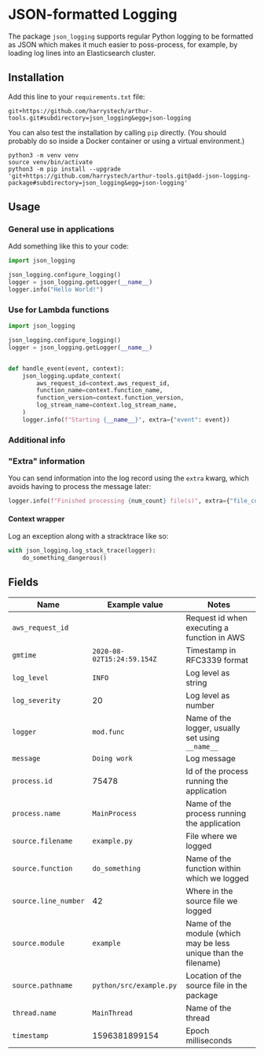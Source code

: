 # JSON-formatted Logging

The package `json_logging` supports regular Python logging to be formatted as
JSON which makes it much easier to poss-process, for example, by loading log
lines into an Elasticsearch cluster.

## Installation

Add this line to your `requirements.txt` file:
```text
git+https://github.com/harrystech/arthur-tools.git#subdirectory=json_logging&egg=json-logging
```

You can also test the installation by calling `pip` directly. (You should
probably do so inside a Docker container or using a virtual environment.)
```shell
python3 -m venv venv
source venv/bin/activate
python3 -m pip install --upgrade 'git+https://github.com/harrystech/arthur-tools.git@add-json-logging-package#subdirectory=json_logging&egg=json-logging'
```

## Usage

### General use in applications

Add something like this to your code:
```python
import json_logging

json_logging.configure_logging()
logger = json_logging.getLogger(__name__)
logger.info("Hello World!")
```

### Use for Lambda functions

```python
import json_logging

json_logging.configure_logging()
logger = json_logging.getLogger(__name__)


def handle_event(event, context):
    json_logging.update_context(
        aws_request_id=context.aws_request_id,
        function_name=context.function_name,
        function_version=context.function_version,
        log_stream_name=context.log_stream_name,
    )
    logger.info(f"Starting {__name__}", extra={"event": event})
```

### Additional info

### "Extra" information

You can send information into the log record using the `extra` kwarg, which
avoids having to process the message later:
```python
logger.info(f"Finished processing {num_count} file(s)", extra={"file_count": num_count})
```

#### Context wrapper

Log an exception along with a stracktrace like so:
```python
with json_logging.log_stack_trace(logger):
    do_something_dangerous()
```

## Fields

Name | Example value | Notes
----|----|----
`aws_request_id` | | Request id when executing a function in AWS
`gmtime` | `2020-08-02T15:24:59.154Z` | Timestamp in RFC3339 format
`log_level` | `INFO` | Log level as string
`log_severity` | 20 | Log level as number
`logger` | `mod.func` | Name of the logger, usually set using `__name__`
`message` | `Doing work` | Log message
`process.id` | 75478 | Id of the process running the application
`process.name` | `MainProcess` | Name of the process running the application
`source.filename` | `example.py` | File where we logged
`source.function` | `do_something` | Name of the function within which we logged
`source.line_number` | 42 | Where in the source file we logged
`source.module` | `example` | Name of the module (which may be less unique than the filename)
`source.pathname` | `python/src/example.py` | Location of the source file in the package
`thread.name` | `MainThread` | Name of the thread
`timestamp` | 1596381899154 | Epoch milliseconds
